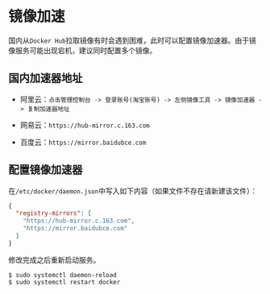 # 镜像加速
国内从`Docker Hub`拉取镜像有时会遇到困难，此时可以配置镜像加速器。由于镜像服务可能出现宕机，建议同时配置多个镜像。

## 国内加速器地址

- 阿里云：`点击管理控制台 -> 登录账号(淘宝账号) -> 左侧镜像工具 -> 镜像加速器 -> 复制加速器地址`

- 网易云：`https://hub-mirror.c.163.com`

- 百度云：`https://mirror.baidubce.com`


## 配置镜像加速器
在`/etc/docker/daemon.json`中写入如下内容（如果文件不存在请新建该文件）：
```json
{
  "registry-mirrors": [
    "https://hub-mirror.c.163.com",
    "https://mirror.baidubce.com"
  ]
}
```
修改完成之后重新启动服务。
```shell
$ sudo systemctl daemon-reload
$ sudo systemctl restart docker
```



